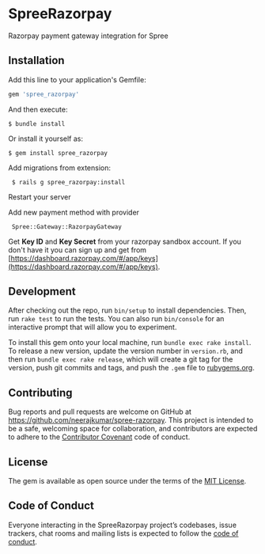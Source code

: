 # SpreeRazorpay

Razorpay payment gateway integration for Spree

## Installation

Add this line to your application's Gemfile:

```ruby
gem 'spree_razorpay'
```

And then execute:

    $ bundle install

Or install it yourself as:

    $ gem install spree_razorpay

Add migrations from extension:

     $ rails g spree_razorpay:install

Restart your server

Add new payment method with provider

     Spree::Gateway::RazorpayGateway

Get **Key ID** and **Key Secret** from your razorpay sandbox account. If you don't have it you can sign up and get from
[https://dashboard.razorpay.com/#/app/keys](https://dashboard.razorpay.com/#/app/keys).

## Development

After checking out the repo, run `bin/setup` to install dependencies. Then, run `rake test` to run the tests. You can also run `bin/console` for an interactive prompt that will allow you to experiment.

To install this gem onto your local machine, run `bundle exec rake install`. To release a new version, update the version number in `version.rb`, and then run `bundle exec rake release`, which will create a git tag for the version, push git commits and tags, and push the `.gem` file to [rubygems.org](https://rubygems.org).

## Contributing

Bug reports and pull requests are welcome on GitHub at https://github.com/neerajkumar/spree-razorpay. This project is intended to be a safe, welcoming space for collaboration, and contributors are expected to adhere to the [Contributor Covenant](http://contributor-covenant.org) code of conduct.

## License

The gem is available as open source under the terms of the [MIT License](https://opensource.org/licenses/MIT).

## Code of Conduct

Everyone interacting in the SpreeRazorpay project’s codebases, issue trackers, chat rooms and mailing lists is expected to follow the [code of conduct](https://github.com/neerajkumar/spree-razorpay/blob/master/CODE_OF_CONDUCT.md).
